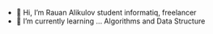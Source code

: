 - 👋 Hi, I’m Rauan Alikulov student informatiq, freelancer
- 🌱 I’m currently learning ... Algorithms and Data Structure

<!---
RauanAlikulov/RauanAlikulov is a ✨ special ✨ repository because its `README.md` (this file) appears on your GitHub profile.
You can click the Preview link to take a look at your changes.
--->
